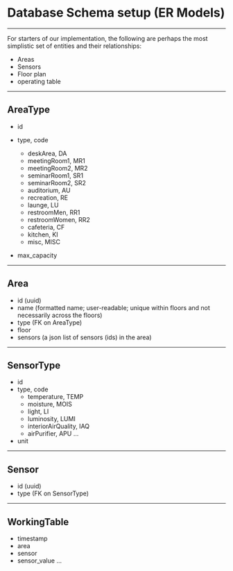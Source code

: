 # Database Schema setup (ER Models)
---

For starters of our implementation, the following are perhaps the most simplistic set of entities and their relationships: 

* Areas
* Sensors
* Floor plan
* operating table

---

## AreaType
* id 
* type, code
	* deskArea, DA
	* meetingRoom1, MR1
	* meetingRoom2, MR2
	* seminarRoom1, SR1
	* seminarRoom2, SR2
	* auditorium, AU
	* recreation, RE
	* launge, LU
	* restroomMen, RR1
	* restroomWomen, RR2
	* cafeteria, CF
	* kitchen, KI
	* misc, MISC

* max_capacity

---

## Area

* id (uuid)
* name (formatted name; user-readable; unique within floors and not necessarily across the floors)
* type (FK on AreaType)
* floor 
* sensors (a json list of sensors (ids) in the area)

---

## SensorType

* id
* type, code
	* temperature, TEMP
	* moisture, MOIS
	* light, LI
	* luminosity, LUMI
	* interiorAirQuality, IAQ
	* airPurifier, APU
	...
* unit

---

## Sensor

* id (uuid)
* type (FK on SensorType)

---

## WorkingTable

* timestamp
* area
* sensor
* sensor_value
...
